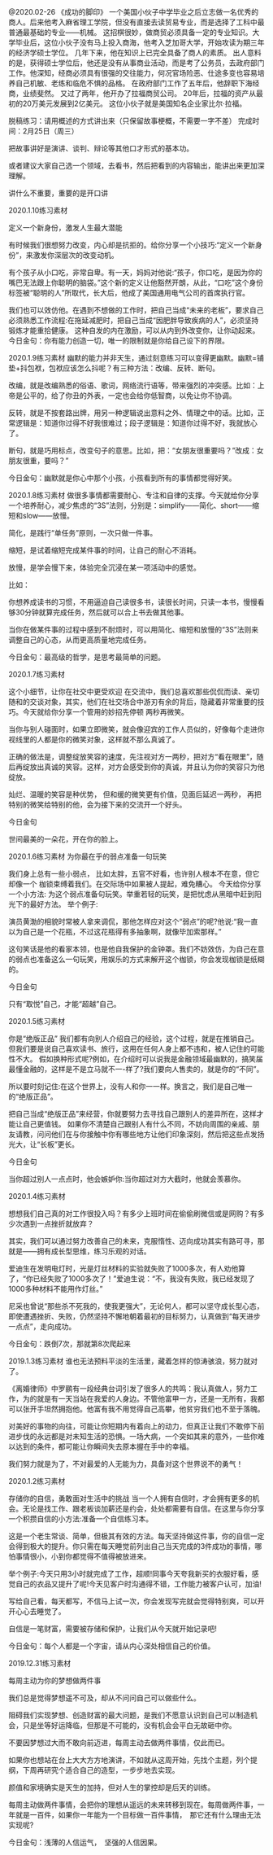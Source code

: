 @2020.02-26
《成功的脚印》
一个美国小伙子中学毕业之后立志做一名优秀的商人。后来他考入麻省理工学院，但没有直接去读贸易专业，而是选择了工科中最普通最基础的专业——机械。
    这招棋很妙，做商贸必须具备一定的专业知识。大学毕业后，这位小伙子没有马上投入商海，他考入芝加哥大学，开始攻读为期三年的经济学硕士学位。
    几年下来，他在知识上已完全具备了商人的素质。
    出人意料的是，获得硕士学位后，他还是没有从事商业活动，而是考了公务员，去政府部门工作。他深知，经商必须具有很强的交往能力，何况官场险恶、仕途多变也容易培养自己机敏、老练和临危不惧的品格。
    在政府部门工作了五年后，他辞职下海经商，业绩斐然。
    又过了两年，他开办了拉福商贸公司。
    20年后，拉福的资产从最初的20万美元发展到2亿美元。
    这位小伙子就是美国知名企业家比尔·拉福。

脱稿练习：请用概述的方式讲出来（只保留故事梗概，不需要一字不差）
完成时间：2月25日（周三）

把故事讲好是演讲、谈判、辩论等其他口才形式的基本功。

或者建议大家自己选一个领域，去看书，然后把看到的内容输出，能讲出来更加深理解。

讲什么不重要，重要的是开口讲

2020.1.10练习素材

定义一个新身份，激发人生最大潜能

有时候我们很想努力改变，内心却是抗拒的。给你分享一个小技巧:“定义一个新身份”，来激发你深层次的改变动机。

有个孩子从小口吃，非常自卑。有一天，妈妈对他说:“孩子，你口吃，是因为你的嘴巴无法跟上你聪明的脑袋。”这个新的定义让他豁然开朗，从此，“口吃”这个身份标签被“聪明的人”所取代，长大后，他成了美国通用电气公司的首席执行官。

我们也可以效仿他。在遇到不想做的工作时，把自己当成“未来的老板”，要求自己必须熟悉工作流程:在拖延减肥时，把自己当成“因肥胖导致疾病的人”，必须坚持锻炼才能重拾健康。
这种自发的内在激励，可以从内到外改变你，让你动起来。
今日金句：你有能力创造一切，唯一的限制就是你给自己设下的界限。


2020.1.9练习素材
幽默的能力并非天生，通过刻意练习可以变得更幽默。幽默=铺垫+抖包袱，包袱应该怎么抖呢？有三种方法：改编、反转、断句。

改编，就是改编熟悉的俗语、歌词，网络流行语等，带来强烈的冲突感。比如：上帝是公平的，给了你丑的外表，一定也会给你低智商，以免让你不协调。

反转，就是不按套路出牌，用另一种逻辑说出意料之外、情理之中的话。比如，正常逻辑是：知道你过得不好我很难过；段子逻辑是：知道你过得不好，我就放心了。

断句，就是巧用标点，改变句子的意思。比如，把：“女朋友很重要吗？”改成：女朋友很重，要吗？”

今日金句：幽默就是你心中那个小孩，小孩看到所有的事情都觉得好笑。


2020.1.8练习素材
做很多事情都需要耐心、专注和自律的支撑。今天就给你分享一个培养耐心，减少焦虑的“3S”法则，分别是：simplify——简化、short——缩短和slow——放慢。

简化，是践行“单任务”原则，一次只做一件事。

缩短，是试着缩短完成某件事的时间，让自己的耐心不消耗。

放慢，是学会慢下来，体验完全沉浸在某一项活动中的感觉。

比如：

你想养成读书的习惯，不用逼迫自己读很多书，读很长时间，只读一本书，慢慢看够30分钟就算完成任务，然后就可以合上书去做其他事。

当你在做某件事的过程中感到不耐烦时，可以用简化、缩短和放慢的“3S”法则来调整自己的心态，从而更高质量地完成任务。

今日金句：最高级的哲学，是思考最简单的问题。


2020.1.7练习素材

这个小细节，让你在社交中更受欢迎
在交流中，我们总喜欢那些侃侃而读、亲切随和的交谈对象，其实，他们在社交场合中游刃有余的背后，隐藏着非常重要的技巧。今天就给你分享一个管用的妙招先停顿 两秒再微笑。

当你与别人碰面时，如果立即微笑，就会像迎宾的工作人员似的，好像每个走进你视线里的人都是你的微笑对象，这样就不那么真诚了。

正确的做法是，调整绽放笑容的速度，先注视对方一两秒，把对方“看在眼里”，随后再绽放出真诚的笑容。这样，对方会感受到你的真诚，并且认为你的笑容只为他绽放。

灿烂、温暖的笑容是种优势， 但和缓的微笑更有价值，见面后延迟一两秒， 再把特别的微笑给特别的他，会为接下来的交流开一个好头。

今日金句

世间最美的一朵花，开在你的脸上。


2020.1.6练习素材
为你最在乎的弱点准备一句玩笑

我们身上总有一些小弱点， 比如太胖，五官不好看，也许别人根本不在意，但它却像一个 枷锁束缚着我们。在交际场中如果被人提起，难免糟心。
今天给你分享一个小方法: 为这个弱点准备句玩笑。举重若轻的玩笑，是把忧虑从黑暗中赶到阳光下的最好方法。
举个例子:

演员黄渤的相貌时常被人拿来调侃，那他怎样应对这个“弱点”的呢?他说:“我一直以为自己是一个花瓶，不过这花瓶得有多抽象啊，就像毕加索那样。”

这句笑话是他的看家本领，也是他自我保护的金钟罩。我们不妨效仿，为自己在意的弱点也准备这么一句玩笑，用娱乐的方式来解开这个枷锁，你会发现枷锁是纸糊的。

今日金句

只有“取悦”自己，才能“超越”自己。


2020.1.5练习素材

你是“绝版正品”
我们都有向别人介绍自己的经验，这个过程，就是在推销自己。但我们要是说自己喜欢读书、旅行，这用在任何人身上都不违和，被人记住的可能性不大。
假如换种形式呢?例如，在介绍时可以说我是金融领域最幽默的，搞笑届最懂金融的，这样是不是立马就不一-样了?我们要向人售卖的，就是你的“不同”。

所以要时刻记住:在这个世界上，没有人和你一一样。换言之，我们是自己唯一的“绝版正品”。

把自己当成“绝版正品”来经营，你就要努力去寻找自己跟别人的差异所在，这样才能让自己更值钱。
如果你不清楚自己跟别人有什么不同，不妨向周围的亲戚、朋友请教，问问他们在与你接触中你有哪些地方让他们印象深刻，然后把这些点发扬光大，让“长板”更长。

今日金句

当你超过别人一点点时，他会嫉妒你:当你超过对方大截时，他就会羡慕你。

2020.1.4练习素材

想想我们自己真的对工作很投入吗？有多少上班时间在偷偷刷微信或是网购？有多少次遇到一点挫折就放弃？

其实，我们可以通过努力改善自己的未来，克服惰性、迈向成功其实有路可寻，那就是——拥有成长型思维，练习乐观的对话。

爱迪生在发明电灯时，光是灯丝材料的实验就失败了1000多次，有人劝他算了，“你已经失败了1000多次了！”爱迪生说：“不，我没有失败，我已经发现了1000多种材料不能用作灯丝。”

尼采也曾说“那些杀不死我的，使我更强大”，无论何人，都可以坚守成长型心态，即使遭遇挫折、失败，仍然坚持不懈地朝着最初的目标努力，认真做到“每天进步一点点”，走向成功。

今日金句：跌倒7次，那就第8次爬起来


2019.1.3练习素材
谁也无法预料平淡的生活里，藏着怎样的惊涛骇浪，努力就对了。

《离婚律师》中罗鹂有一段经典台词引发了很多人的共鸣：我认真做人，努力工作，为的就是有一天当站在我爱的人身边。不管他富甲一方，还是一无所有，我都可以张开手坦然拥抱他。他富有我不用觉得自己高攀，他贫穷我们也不至于落魄。

对美好的事物的向往，可能让你短期内有着向上的动力，但真正让我们不敢停下前进步伐的永远都是对未知生活的恐惧。一场大病，一个突如其来的意外，一些你难以达到的条件，都可能让你瞬间失去原本握在手中的幸福。

我们努力就是为了，不对最爱的人无能为力，具备对这个世界说不的勇气！


2020.1.2练习素材

存储你的自信，勇敢面对生活中的挑战
当一个人拥有自信时，才会拥有更多的机会。无论是找工作、跟老板谈加薪还是约会，处处都需要有自信。在这里与你分享一个积攒自信的小方法:准备一个自信练习本。

这是一个老生常谈、简单，但极其有效的方法。每天坚持做这件事，你的自信一定会得到极大的提升。你只需在每天睡觉前列出自己当天完成的3件成功的事情，哪怕事情很小，小到你都觉得不值得被放进来。

举个例子:今天只用3小时就完成了工作，超顺!同事今天夸我新买的衣服好看，感觉自己的衣品又提升了呢!今天见客户时沟通得不错，工作能力被客户认可，加油!

写给自己看，每天都写，不信马上试一次，你会发现写完就会觉得特别爽，可以开开心心去睡觉了。


自信是一笔财富，需要被存储和保护，让我们从今天就开始记录吧!

今日金句：每个人都是一个字宙，请从内心深处相信自己的价值。


2019.12.31练习素材

每周主动为你的梦想做两件事

我们总是觉得梦想遥不可及，却从不问问自己可以做些什么。

阻碍我们实现梦想、创造财富的最大问题，是我们不愿意认识到自己可以制造机会，只是坐等好运降临，但那是不可能的，没有机会会平白无故砸中你。

不要因梦想过大而不敢向前迈进，每周主动去做两件事情，仅此而已。

如果你也想站在台上大大方方地演讲，不如就从这周开始，先找个主题，列个提纲，下周再研究个适合自己的造型，一步步地去实现。

颜值和家境确实是天生的加持，但对人生的掌控却是后天的训练。

每周主动做两件事情，会把你的理想从遥远的未来转移到现在。每周做两件事，一年就是一百件，如果你一年能为一个目标做一百件事情， 那它还有什么理由无法实现呢?

今日金句：浅薄的人信运气， 坚强的人信因果。